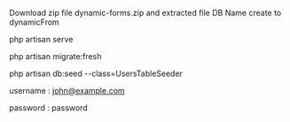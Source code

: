 Download zip file dynamic-forms.zip
and extracted file 
DB Name create to dynamicFrom

php artisan serve

php artisan migrate:fresh

php artisan db:seed --class=UsersTableSeeder

username : john@example.com

password : password
